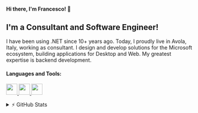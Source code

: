 #### Hi there, I'm Francesco! 👋 

## I'm a Consultant and Software Engineer!
I have been using .NET since 10+ years ago. Today, I proudly live in Avola, Italy, working as consultant. I design and develop solutions for the Microsoft ecosystem, building applications for Desktop and Web. My greatest expertise is backend development.

#### Languages and Tools:
<p>
  <a href="https://skillicons.dev">
    <img height="30" src="https://skillicons.dev/icons?i=visualstudio,cs,azure,html,js,angular" />
    <img height="30" src="https://raw.githubusercontent.com/marwin1991/profile-technology-icons/refs/heads/main/icons/mssql.png" />
    <img height="30" src="https://skillicons.dev/icons?i=git" />
  </a>
</p>
<details>
  <summary>⚡ GitHub Stats</summary>
  <p>
    <img src="https://github-readme-stats.vercel.app/api?username=francesco-assenza&show_icons=true&bg_color=00000000" alt="Francesco's GitHub Stats">
  </p>
</details>

<!--
## Hi there 👋


**francesco-assenza/francesco-assenza** is a ✨ _special_ ✨ repository because its `README.md` (this file) appears on your GitHub profile.

Here are some ideas to get you started:

- 🔭 I’m currently working on ...
- 🌱 I’m currently learning ...
- 👯 I’m looking to collaborate on ...
- 🤔 I’m looking for help with ...
- 💬 Ask me about ...
- 📫 How to reach me: ...
- 😄 Pronouns: ...
- ⚡ Fun fact: ...
-->

